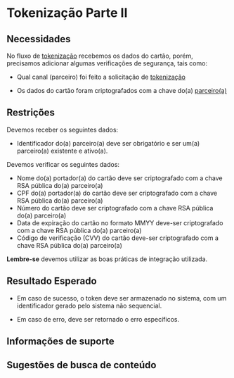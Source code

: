 # Tokenização Parte II

## Necessidades

No fluxo de [tokenização](005-tokenizacao-parte-I.md) recebemos os dados do cartão, porém, precisamos adicionar algumas 
verificações de segurança, tais como:
 
- Qual canal (parceiro) foi feito a solicitação de [tokenização](005-tokenizacao-parte-I.md)

- Os dados do cartão foram criptografados com a chave do(a) [parceiro(a)](../01-parceiro/005-cricao-parceiro.md)
   
## Restrições

Devemos receber os seguintes dados:

- Identificador do(a) parceiro(a) deve ser obrigatório e ser um(a) parceiro(a) existente e ativo(a).

Devemos verificar os seguintes dados:

- Nome do(a) portador(a) do cartão deve ser criptografado com a chave RSA pública do(a) parceiro(a)
- CPF do(a) portador(a) do cartão deve ser criptografado com a chave RSA pública do(a) parceiro(a)
- Número do cartão deve ser criptografado com a chave RSA pública do(a) parceiro(a)
- Data de expiração do cartão no formato MMYY deve-ser criptografado com a chave RSA pública do(a) parceiro(a)
- Código de verificação (CVV) do cartão deve-ser criptografado com a chave RSA pública do(a) parceiro(a)

**Lembre-se** devemos utilizar as boas práticas de integração utilizada.

## Resultado Esperado

- Em caso de sucesso, o token deve ser armazenado no sistema, com um identificador gerado pelo sistema não sequencial.

- Em caso de erro, deve ser retornado o erro específicos.

## Informações de suporte

## Sugestões de busca de conteúdo
